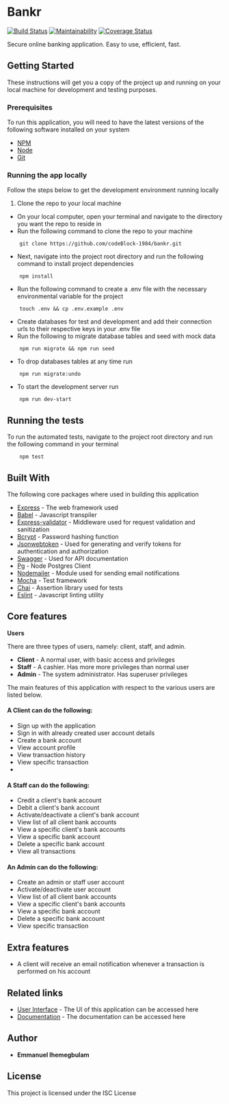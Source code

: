 
# Bankr

[![Build Status](https://travis-ci.org/codeBlock-1984/bankr.svg?branch=develop)](https://travis-ci.org/codeBlock-1984/bankr)
[![Maintainability](https://api.codeclimate.com/v1/badges/4c637367f4e0eec66193/maintainability)](https://codeclimate.com/github/codeBlock-1984/bankr/maintainability)
[![Coverage Status](https://coveralls.io/repos/github/codeBlock-1984/bankr/badge.svg?branch=develop)](https://coveralls.io/github/codeBlock-1984/bankr?branch=develop)

Secure online banking application. Easy to use, efficient, fast.

## Getting Started

These instructions will get you a copy of the project up and running on your local machine for development and testing purposes.

### Prerequisites

To run this application, you will need to have the latest versions of the following software installed on your system

* [NPM](https://www.npmjs.com/)
* [Node](https://nodejs.org)
* [Git](https://git-scm.com/)

### Running the app locally

Follow the steps below to get the development environment running locally

1. Clone the repo to your local machine

- On your local computer, open your terminal and navigate to the directory you want the repo to reside in
- Run the following command to clone the repo to your machine
```
    git clone https://github.com/codeBlock-1984/bankr.git
```
- Next, navigate into the project root directory and run the following command to install project dependencies
```
    npm install
```
- Run the following command to create a .env file with the necessary environmental variable for the project
```
    touch .env && cp .env.example .env
```
- Create databases for test and development and add their connection urls to their respective keys in your .env file
- Run the following to migrate database tables and seed with mock data
```
    npm run migrate && npm run seed
```
- To drop databases tables at any time run
```
    npm run migrate:undo
```
- To start the development server run
```
    npm run dev-start
```

## Running the tests

To run the automated tests, navigate to the project root directory and run the following command in your terminal
```
    npm test
```

## Built With

The following core packages where used in building this application

* [Express](https://expressjs.com/) - The web framework used
* [Babel](https://babeljs.io/) - Javascript transpiler
* [Express-validator](https://express-validator.github.io/docs/) - Middleware used for request validation and sanitization
* [Bcrypt](https://www.npmjs.com/package/bcrypt) - Password hashing function
* [Jsonwebtoken](https://www.npmjs.com/package/jsonwebtoken) - Used for generating and verify tokens for authentication and authorization
* [Swagger](https://swagger.io/) - Used for API documentation
* [Pg](https://node-postgres.com/) - Node Postgres Client
* [Nodemailer](https://nodemailer.com/about/) - Module used for sending email notifications
* [Mocha](https://mochajs.org/) - Test framework
* [Chai](https://www.chaijs.com/) - Assertion library used for tests
* [Eslint](https://eslint.org/) - Javascript linting utility

## Core features

**Users**

There are three types of users, namely: client, staff, and admin.

- **Client** - A normal user, with basic access and privileges
- **Staff** - A cashier. Has more more privileges than normal user
- **Admin** - The system administrator. Has superuser privileges

The main features of this application with respect to the various users are listed below.

#### A Client can do the following:

- Sign up with the application  
- Sign in with already created user account details  
- Create a bank account  
- View account profile  
- View transaction history
- View specific transaction
- 

#### A Staff can do the following:

- Credit a client's bank account  
- Debit a client's bank account
- Activate/deactivate a client's bank account  
- View list of all client bank accounts  
- View a specific client's bank accounts
- View a specific bank account  
- Delete a specific bank account
- View all transactions  

#### An Admin can do the following:
- Create an admin or staff user account  
- Activate/deactivate user account  
- View list of all client bank accounts  
- View a specific client's bank accounts
- View a specific bank account 
- Delete a specific bank account
- View specific transaction

## Extra features
- A client will receive an email notification whenever a transaction is performed on his account

## Related links

* [User Interface](https://codeblock-1984.github.io/bankr/) - The UI of this application can be accessed here
* [Documentation](https://bankr-server.herokuapp.com/api-docs/) - The documentation can be accessed here

## Author

* **Emmanuel Ihemegbulam**


## License

This project is licensed under the ISC License
